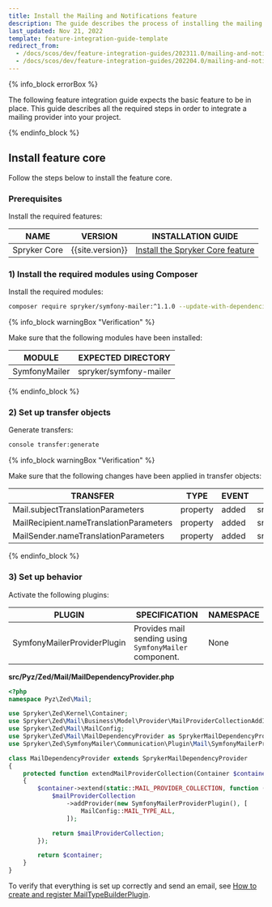 ```yaml
---
title: Install the Mailing and Notifications feature
description: The guide describes the process of installing the mailing provider in your project.
last_updated: Nov 21, 2022
template: feature-integration-guide-template
redirect_from:
  - /docs/scos/dev/feature-integration-guides/202311.0/mailing-and-notifications-feature-integration.html
  - /docs/scos/dev/feature-integration-guides/202204.0/mailing-and-notifications-feature-integration.html
---
```


{% info_block errorBox %}

The following feature integration guide expects the basic feature to be in place.
This guide describes all the required steps in order to integrate a mailing provider into your project.

{% endinfo_block %}

## Install feature core

Follow the steps below to install the feature core.

### Prerequisites

Install the required features:

| NAME | VERSION | INSTALLATION GUIDE |
|---|---|---|
| Spryker Core | {{site.version}} | [Install the Spryker Core feature](/docs/pbc/all/miscellaneous/{{site.version}}/install-and-upgrade/install-features/install-the-spryker-core-feature.html)

### 1) Install the required modules using Composer

Install the required modules:

```bash
composer require spryker/symfony-mailer:^1.1.0 --update-with-dependencies
```
{% info_block warningBox "Verification" %}

Make sure that the following modules have been installed:

| MODULE | EXPECTED DIRECTORY |
| --- | --- |
| SymfonyMailer | spryker/symfony-mailer |

{% endinfo_block %}

### 2) Set up transfer objects

Generate transfers:

```bash
console transfer:generate
```
{% info_block warningBox "Verification" %}

Make sure that the following changes have been applied in transfer objects:

| TRANSFER | TYPE | EVENT | PATH |
| --- | --- | --- | --- |
| Mail.subjectTranslationParameters | property | added | src/Generated/Shared/Transfer/MailTransfer |
| MailRecipient.nameTranslationParameters | property | added | src/Generated/Shared/Transfer/MailRecipientTransfer |
| MailSender.nameTranslationParameters | property | added | src/Generated/Shared/Transfer/MailSenderTransfer |

{% endinfo_block %}

### 3) Set up behavior

Activate the following plugins:

| PLUGIN | SPECIFICATION | NAMESPACE |
| --- | --- | --- |
| SymfonyMailerProviderPlugin | Provides mail sending using `SymfonyMailer` component. | None | Spryker\Zed\SymfonyMailer\Communication\Plugin\Mail |

**src/Pyz/Zed/Mail/MailDependencyProvider.php**

```php
<?php
namespace Pyz\Zed\Mail;

use Spryker\Zed\Kernel\Container;
use Spryker\Zed\Mail\Business\Model\Provider\MailProviderCollectionAddInterface;
use Spryker\Zed\Mail\MailConfig;
use Spryker\Zed\Mail\MailDependencyProvider as SprykerMailDependencyProvider;
use Spryker\Zed\SymfonyMailer\Communication\Plugin\Mail\SymfonyMailerProviderPlugin;

class MailDependencyProvider extends SprykerMailDependencyProvider
{
    protected function extendMailProviderCollection(Container $container): Container
    {
        $container->extend(static::MAIL_PROVIDER_COLLECTION, function (MailProviderCollectionAddInterface $mailProviderCollection) {
            $mailProviderCollection
                ->addProvider(new SymfonyMailerProviderPlugin(), [
                    MailConfig::MAIL_TYPE_ALL,
                ]);

            return $mailProviderCollection;
        });

        return $container;
    }
}
```

To verify that everything is set up correctly and send an email, see [How to create and register MailTypeBuilderPlugin](/docs/pbc/all/emails/{{page.version}}/howto-create-and-register-a-mail-type-builder-plugin.html).
